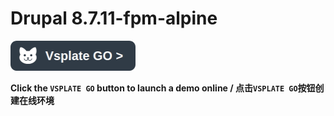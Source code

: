 # Drupal 8.7.11-fpm-alpine

<a href="https://www.vsplate.com/?docker-compose=https://github.com/vsplate/dcenvs/drupal/8.7.11-fpm-alpine"><img alt="VSPLATE GO" src="https://raw.githubusercontent.com/vsplate/images/master/vsgo_btn.png" width="200px"></a>

**Click the `VSPLATE GO` button to launch a demo online / 点击`VSPLATE GO`按钮创建在线环境**